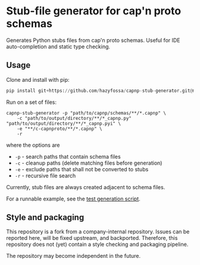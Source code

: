 # Stub-file generator for cap'n proto schemas

Generates Python stubs files from cap'n proto schemas.
Useful for IDE auto-completion and static type checking.

## Usage

Clone and install with pip:

```Python
pip install git+https://github.com/hazyfossa/capnp-stub-generator.git@main
```

Run on a set of files:

```
capnp-stub-generator -p "path/to/capnp/schemas/**/*.capnp" \
    -c "path/to/output/directory/**/*_capnp.py" "path/to/output/directory/**/*_capnp.pyi" \
    -e "**/c-capnproto/**/*.capnp" \
    -r
```

where the options are

- `-p` - search paths that contain schema files
- `-c` - cleanup paths (delete matching files before generation)
- `-e` - exclude paths that shall not be converted to stubs
- `-r` - recursive file search

Currently, stub files are always created adjacent to schema files.

For a runnable example, see the [test generation script](./capnp-stub-generator/tests/test_generation.py).

## Style and packaging

This repository is a fork from a company-internal repository. Issues can be reported here, will be fixed upstream, and backported.
Therefore, this repository does not (yet) contain a style checking and packaging pipeline.

The repository may become independent in the future.
